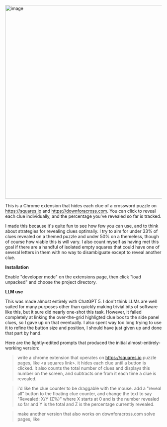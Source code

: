 <img width="1078" height="623" alt="image" src="https://github.com/user-attachments/assets/62bd2c9e-5f7e-4613-8266-4af738523576" />

This is a Chrome extension that hides each clue of a crossword puzzle on https://squares.io and https://downforacross.com. You can click to reveal each clue individually, and the percentage you've revealed so far is tracked.

I made this because it's quite fun to see how few you can use, and to think about strategies for revealing clues optimally. I try to aim for under 33% of clues revealed on a themed puzzle and under 50% on a themeless, though of course how viable this is will vary. I also count myself as having met this goal if there are a handful of isolated empty squares that could have one of several letters in them with no way to disambiguate except to reveal another clue.

**Installation**

Enable "developer mode" on the extensions page, then click "load unpacked" and choose the project directory.

**LLM use**

This was made almost entirely with ChatGPT 5. I don't think LLMs are well suited for many purposes other than quickly making trivial bits of software like this, but it sure did nearly one-shot this task. However, it failed completely at linking the over-the-grid highligted clue box to the side panel clues, so I gave up on that eventually. I also spent way too long trying to use it to refine the button size and position, I should have just given up and done that part by hand.

Here are the lightly-edited prompts that produced the initial almost-entirely-working version:

> write a chrome extension that operates on https://squares.io puzzle pages, like \<a squares link>. it hides each clue until a button is clicked. it also counts the total number of clues and displays this number on the screen, and subtracts one from it each time a clue is revealed.


> i'd like the clue counter to be draggable with the mouse. add a "reveal all" button to the floating clue counter, and change the text to say "Revealed: X/Y (Z%)" where X starts at 0 and is the number revealed so far and Y is the total and Z is the percentage currently revealed.


> make another version that also works on downforacross.com solve pages, like <a DFA link>
